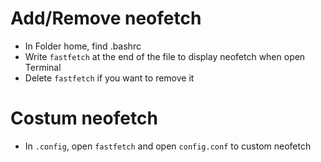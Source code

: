 # Add/Remove neofetch

- In Folder home, find .bashrc
- Write `fastfetch` at the end of the file to display neofetch when open Terminal
- Delete `fastfetch` if you want to remove it


# Costum neofetch
- In `.config`, open `fastfetch` and open `config.conf` to custom neofetch